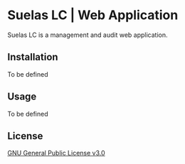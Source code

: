 # Suelas LC | Web Application

Suelas LC is a management and audit web application.

## Installation

To be defined

## Usage

To be defined

## License
[GNU General Public License v3.0](https://choosealicense.com/licenses/gpl-3.0/)
